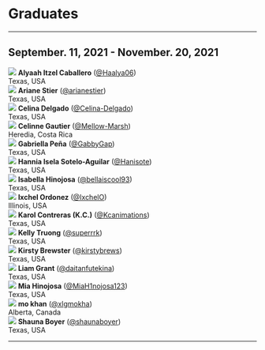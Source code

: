 # Graduates
<hr />

## September. 11, 2021 - November. 20, 2021

<div class="graduates">
  <div class="graduate">
    <img src="https://github.com/Haalya06.png">
    <strong>Alyaah Itzel Caballero</strong> (<a href="https://github.com/Haalya06">@Haalya06</a>) <br />
    Texas, USA
  </div>

  <div class="graduate">
    <img src="https://github.com/arianestier.png">
    <strong>Ariane Stier</strong> (<a href="https://github.com/arianestier">@arianestier</a>) <br />
    Texas, USA
  </div>

  <div class="graduate">
    <img src="https://github.com/Celina-Delgado.png">
    <strong>Celina Delgado</strong> (<a href="https://github.com/Celina-Delgado">@Celina-Delgado</a>) <br />
    Texas, USA
  </div>

  <div class="graduate">
    <img src="https://github.com/Mellow-Marsh.png">
    <strong>Celinne Gautier</strong> (<a href="https://github.com/Mellow-Marsh">@Mellow-Marsh</a>) <br />
    Heredia, Costa Rica
  </div>

  <div class="graduate">
    <img src="https://github.com/GabbyGap.png">
    <strong>Gabriella Peña</strong> (<a href="https://github.com/GabbyGap">@GabbyGap</a>) <br />
    Texas, USA
  </div>

  <div class="graduate">
    <img src="https://github.com/Hanisote.png">
    <strong>Hannia Isela Sotelo-Aguilar</strong> (<a href="https://github.com/Hanisote">@Hanisote</a>) <br />
    Texas, USA
  </div>

  <div class="graduate">
    <img src="https://github.com/bellaiscool93.png">
    <strong>Isabella Hinojosa</strong> (<a href="https://github.com/bellaiscool93">@bellaiscool93</a>) <br />
    Texas, USA
  </div>

  <div class="graduate">
    <img src="https://github.com/IxchelO.png">
    <strong>Ixchel Ordonez</strong> (<a href="https://github.com/IxchelO">@IxchelO</a>) <br />
    Illinois, USA
  </div>

  <div class="graduate">
    <img src="https://github.com/Kcanimations.png">
    <strong>Karol Contreras (K.C.)</strong> (<a href="https://github.com/Kcanimations">@Kcanimations</a>) <br />
    Texas, USA
  </div>

  <div class="graduate">
    <img src="https://github.com/superrrk.png">
    <strong>Kelly Truong</strong> (<a href="https://github.com/superrrk">@superrrk</a>) <br />
    Texas, USA
  </div>

  <div class="graduate">
    <img src="https://github.com/kirstybrews.png">
    <strong>Kirsty Brewster</strong> (<a href="https://github.com/kirstybrews">@kirstybrews</a>) <br />
    Texas, USA
  </div>

  <div class="graduate">
    <img src="https://github.com/daitanfutekina.png">
    <strong>Liam Grant</strong> (<a href="https://github.com/daitanfutekina">@daitanfutekina</a>) <br />
    Texas, USA
  </div>

  <div class="graduate">
    <img src="https://github.com/MiaH1nojosa123.png">
    <strong>Mia Hinojosa</strong> (<a href="https://github.com/MiaH1nojosa123">@MiaH1nojosa123</a>) <br />
    Texas, USA
  </div>

  <div class="graduate">
    <img src="https://github.com/xlgmokha.png">
    <strong>mo khan</strong> (<a href="https://github.com/xlgmokha">@xlgmokha</a>) <br />
    Alberta, Canada
  </div>

  <div class="graduate">
    <img src="https://github.com/shaunaboyer.png">
    <strong>Shauna Boyer</strong> (<a href="https://github.com/shaunaboyer">@shaunaboyer</a>) <br />
    Texas, USA
  </div>
</div>
<hr />
